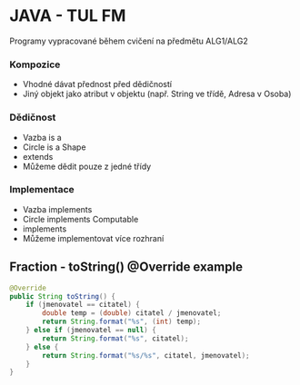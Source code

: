 # JAVA - TUL FM

Programy vypracované během cvičení na předmětu ALG1/ALG2

### Kompozice
- Vhodné dávat přednost před dědičností
- Jiný objekt jako atribut v objektu (např. String ve třídě, Adresa v Osoba)
### Dědičnost
- Vazba is a
- Circle is a Shape
- extends
 - Můžeme dědit pouze z jedné třídy
### Implementace
- Vazba implements
- Circle implements Computable
- implements
- Můžeme implementovat více rozhraní


## Fraction - toString() @Override example

``` java 
@Override
public String toString() {
    if (jmenovatel == citatel) {
        double temp = (double) citatel / jmenovatel;
        return String.format("%s", (int) temp);
    } else if (jmenovatel == null) {
        return String.format("%s", citatel);
    } else {
        return String.format("%s/%s", citatel, jmenovatel);
    }
}
